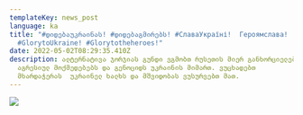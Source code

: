 ```yaml
---
templateKey: news_post
language: ka
title: "#დიდებაუკრაინას! #დიდებაგმირებს! #СлаваУкраїні!  Героямслава!
  #GlorytoUkraine! #Glorytotheheroes!"
date: 2022-05-02T08:29:35.410Z
description: ალტერნატივა ჯორჯიას გუნდი ვგმობთ რუსეთის მიერ განხორციელებულ
  აგრესიულ მოქმედებებს და გენოციდს უკრაინის მიმართ. ვუცხადებთ
  მხარდაჭერას  უკრაინელ ხალხს და მშვიდობას ვუსურვებთ მათ.
---
```

<div class="image-list">

![](/media/uploads/georgia-ukraine.jpeg)

</div>